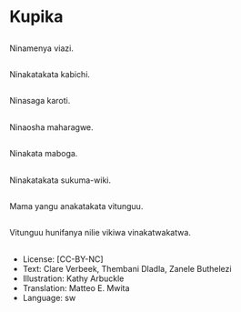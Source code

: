 # Kupika

##
Ninamenya viazi.

##
Ninakatakata kabichi.

##
Ninasaga karoti.

##
Ninaosha maharagwe.

##
Ninakata maboga.

##
Ninakatakata sukuma-wiki.

##
Mama yangu anakatakata vitunguu.

##
Vitunguu hunifanya nilie vikiwa vinakatwakatwa.

##
* License: [CC-BY-NC]
* Text: Clare Verbeek, Thembani Dladla, Zanele Buthelezi
* Illustration: Kathy Arbuckle
* Translation: Matteo E. Mwita
* Language: sw
